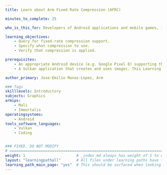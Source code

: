 ```yaml
---
title: Learn about Arm Fixed Rate Compression (AFRC)

minutes_to_complete: 25

who_is_this_for: Developers of Android applications and mobile games, interested in learning how to enable Arm Fixed Rate Compression (AFRC) to improve performance.

learning_objectives: 
    - Query for fixed-rate compression support.
    - Specify what compression to use.
    - Verify that compression is applied.

prerequisites:
    - An appropriate Android device (e.g. Google Pixel 8) supporting the required Vulkan extensions.
    - A Vulkan application that creates and uses images. This Learning Path shows how to use an API Sample in the [Khronos Vulkan Samples repository](https://github.com/KhronosGroup/Vulkan-Samples/blob/main/scripts/README.adoc#generate-api-sample) as an example.

author_primary: Jose-Emilio Munoz-Lopez, Arm

### Tags
skilllevels: Introductory
subjects: Graphics
armips:
    - Mali
    - Immortalis
operatingsystems:
    - Android
tools_software_languages:
    - Vulkan
    - Coding


### FIXED, DO NOT MODIFY
# ================================================================================
weight: 1                       # _index.md always has weight of 1 to order correctly
layout: "learningpathall"       # All files under learning paths have this same wrapper
learning_path_main_page: "yes"  # This should be surfaced when looking for related content. Only set for _index.md of learning path content.
---
```

